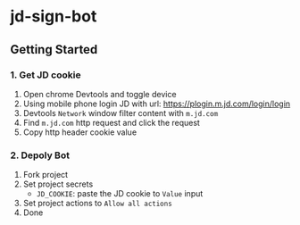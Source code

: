 # jd-sign-bot

## Getting Started

### 1. Get JD cookie

1. Open chrome Devtools and toggle device
2. Using mobile phone login JD with url: https://plogin.m.jd.com/login/login 
3. Devtools `Network` window filter content with `m.jd.com`
4. Find `m.jd.com` http request and click the request
5. Copy http header cookie value

### 2. Depoly Bot

1. Fork project
2. Set project secrets
   - `JD_COOKIE`: paste the JD cookie to `Value` input
3. Set project actions to `Allow all actions`
4. Done
